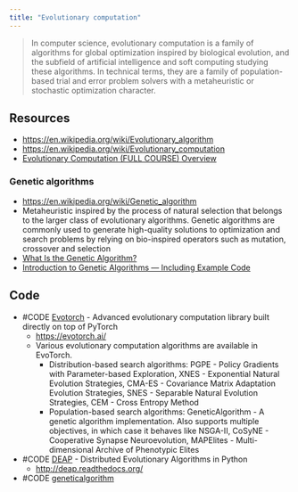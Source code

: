 ```yaml
---
title: "Evolutionary computation"
---
```


> In computer science, evolutionary computation is a family of algorithms for global optimization inspired by biological evolution, and the subfield of artificial intelligence and soft computing studying these algorithms. In technical terms, they are a family of population-based trial and error problem solvers with a metaheuristic or stochastic optimization character.

## Resources
- https://en.wikipedia.org/wiki/Evolutionary_algorithm
- https://en.wikipedia.org/wiki/Evolutionary_computation
- [Evolutionary Computation (FULL COURSE) Overview](https://towardsdatascience.com/evolutionary-computation-full-course-overview-f4e421e945d9)

### Genetic algorithms
- https://en.wikipedia.org/wiki/Genetic_algorithm
- Metaheuristic inspired by the process of natural selection that belongs to the larger class of evolutionary algorithms. Genetic algorithms are commonly used to generate high-quality solutions to optimization and search problems by relying on bio-inspired operators such as mutation, crossover and selection
- [What Is the Genetic Algorithm?](https://www.mathworks.com/help/gads/what-is-the-genetic-algorithm.html)
- [Introduction to Genetic Algorithms — Including Example Code](https://towardsdatascience.com/introduction-to-genetic-algorithms-including-example-code-e396e98d8bf3)

## Code
- #CODE [Evotorch](https://github.com/nnaisense/evotorch) - Advanced evolutionary computation library built directly on top of PyTorch
	- https://evotorch.ai/
	- Various evolutionary computation algorithms are available in EvoTorch. 
		- Distribution-based search algorithms: PGPE - Policy Gradients with Parameter-based Exploration, XNES - Exponential Natural Evolution Strategies, CMA-ES - Covariance Matrix Adaptation Evolution Strategies, SNES - Separable Natural Evolution Strategies, CEM - Cross Entropy Method
		- Population-based search algorithms: GeneticAlgorithm - A genetic algorithm implementation. Also supports multiple objectives, in which case it behaves like NSGA-II, CoSyNE - Cooperative Synapse Neuroevolution, MAPElites - Multi-dimensional Archive of Phenotypic Elites
- #CODE [DEAP](https://github.com/DEAP/deap) - Distributed Evolutionary Algorithms in Python
	- http://deap.readthedocs.org/
- #CODE [geneticalgorithm](https://github.com/rmsolgi/geneticalgorithm)
